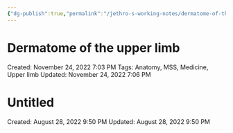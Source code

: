 ```yaml
---
{"dg-publish":true,"permalink":"/jethro-s-working-notes/dermatome-of-the-upper-limb/","dgPassFrontmatter":true}
---
```



# Dermatome of the upper limb

Created: November 24, 2022 7:03 PM
Tags: Anatomy, MSS, Medicine, Upper limb
Updated: November 24, 2022 7:06 PM


<div class="transclusion internal-embed is-loaded"><div class="markdown-embed">





# Untitled

Created: August 28, 2022 9:50 PM
Updated: August 28, 2022 9:50 PM

</div></div>
